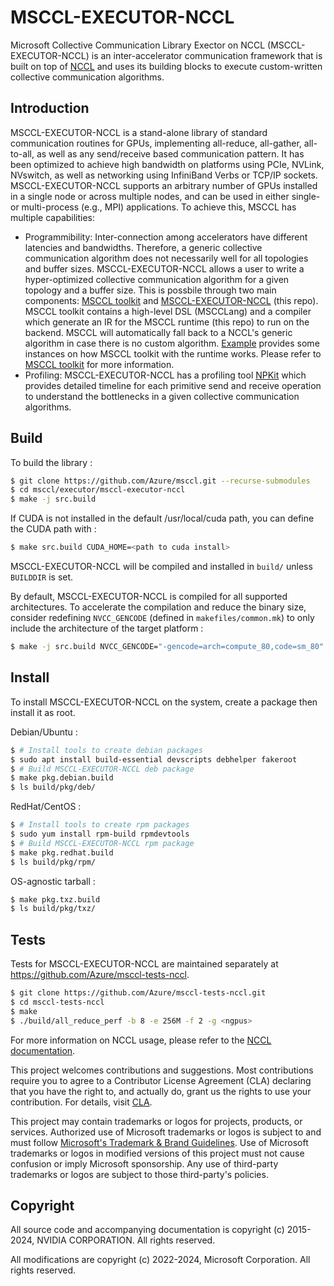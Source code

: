 # MSCCL-EXECUTOR-NCCL

Microsoft Collective Communication Library Exector on NCCL (MSCCL-EXECUTOR-NCCL) is an inter-accelerator communication framework that is built on top of [NCCL](https://github.com/nvidia/nccl) and uses its building blocks to execute custom-written collective communication algorithms.

## Introduction

MSCCL-EXECUTOR-NCCL is a stand-alone library of standard communication routines for GPUs, implementing all-reduce, all-gather, all-to-all, as well as any send/receive based communication pattern. It has been optimized to achieve high bandwidth on platforms using PCIe, NVLink, NVswitch, as well as networking using InfiniBand Verbs or TCP/IP sockets. MSCCL-EXECUTOR-NCCL supports an arbitrary number of GPUs installed in a single node or across multiple nodes, and can be used in either single- or multi-process (e.g., MPI) applications. To achieve this, MSCCL has multiple capabilities:

- Programmibility: Inter-connection among accelerators have different latencies and bandwidths. Therefore, a generic collective communication algorithm does not necessarily well for all topologies and buffer sizes. MSCCL-EXECUTOR-NCCL allows a user to write a hyper-optimized collective communication algorithm for a given topology and a buffer size. This is possbile through two main components: [MSCCL toolkit](https://github.com/microsoft/msccl-tools) and [MSCCL-EXECUTOR-NCCL](https://github.com/Azure/msccl-executor-nccl) (this repo). MSCCL toolkit contains a high-level DSL (MSCCLang) and a compiler which generate an IR for the MSCCL runtime (this repo) to run on the backend. MSCCL will automatically fall back to a NCCL's generic algorithm in case there is no custom algorithm. [Example](#Example) provides some instances on how MSCCL toolkit with the runtime works. Please refer to [MSCCL toolkit](https://github.com/microsoft/msccl-tools) for more information.
- Profiling: MSCCL-EXECUTOR-NCCL has a profiling tool [NPKit](https://github.com/microsoft/npkit) which provides detailed timeline for each primitive send and receive operation to understand the bottlenecks in a given collective communication algorithms.

## Build

To build the library :

```sh
$ git clone https://github.com/Azure/msccl.git --recurse-submodules
$ cd msccl/executor/msccl-executor-nccl
$ make -j src.build
```

If CUDA is not installed in the default /usr/local/cuda path, you can define the CUDA path with :

```sh
$ make src.build CUDA_HOME=<path to cuda install>
```

MSCCL-EXECUTOR-NCCL will be compiled and installed in `build/` unless `BUILDDIR` is set.

By default, MSCCL-EXECUTOR-NCCL is compiled for all supported architectures. To accelerate the compilation and reduce the binary size, consider redefining `NVCC_GENCODE` (defined in `makefiles/common.mk`) to only include the architecture of the target platform :
```sh
$ make -j src.build NVCC_GENCODE="-gencode=arch=compute_80,code=sm_80"
```

## Install

To install MSCCL-EXECUTOR-NCCL on the system, create a package then install it as root.

Debian/Ubuntu :
```sh
$ # Install tools to create debian packages
$ sudo apt install build-essential devscripts debhelper fakeroot
$ # Build MSCCL-EXECUTOR-NCCL deb package
$ make pkg.debian.build
$ ls build/pkg/deb/
```

RedHat/CentOS :
```sh
$ # Install tools to create rpm packages
$ sudo yum install rpm-build rpmdevtools
$ # Build MSCCL-EXECUTOR-NCCL rpm package
$ make pkg.redhat.build
$ ls build/pkg/rpm/
```

OS-agnostic tarball :
```sh
$ make pkg.txz.build
$ ls build/pkg/txz/
```

## Tests

Tests for MSCCL-EXECUTOR-NCCL are maintained separately at https://github.com/Azure/msccl-tests-nccl.

```sh
$ git clone https://github.com/Azure/msccl-tests-nccl.git
$ cd msccl-tests-nccl
$ make
$ ./build/all_reduce_perf -b 8 -e 256M -f 2 -g <ngpus>
```

For more information on NCCL usage, please refer to the [NCCL documentation](https://docs.nvidia.com/deeplearning/sdk/nccl-developer-guide/index.html).

This project welcomes contributions and suggestions.  Most contributions require you to agree to a
Contributor License Agreement (CLA) declaring that you have the right to, and actually do, grant us
the rights to use your contribution. For details, visit [CLA](https://cla.opensource.microsoft.com).

This project may contain trademarks or logos for projects, products, or services. Authorized use of Microsoft
trademarks or logos is subject to and must follow
[Microsoft's Trademark & Brand Guidelines](https://www.microsoft.com/en-us/legal/intellectualproperty/trademarks/usage/general).
Use of Microsoft trademarks or logos in modified versions of this project must not cause confusion or imply Microsoft sponsorship.
Any use of third-party trademarks or logos are subject to those third-party's policies.

## Copyright

All source code and accompanying documentation is copyright (c) 2015-2024, NVIDIA CORPORATION. All rights reserved.

All modifications are copyright (c) 2022-2024, Microsoft Corporation. All rights reserved.
